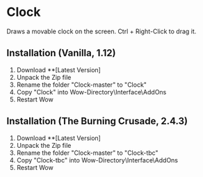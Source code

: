 # Clock

Draws a movable clock on the screen. Ctrl + Right-Click to drag it.

## Installation (Vanilla, 1.12)
1. Download **[Latest Version]
2. Unpack the Zip file
3. Rename the folder "Clock-master" to "Clock"
4. Copy "Clock" into Wow-Directory\Interface\AddOns
5. Restart Wow

## Installation (The Burning Crusade, 2.4.3)
1. Download **[Latest Version]
2. Unpack the Zip file
3. Rename the folder "Clock-master" to "Clock-tbc"
4. Copy "Clock-tbc" into Wow-Directory\Interface\AddOns
5. Restart Wow
